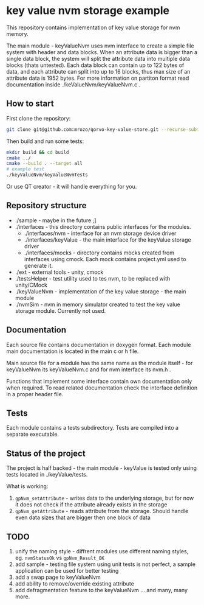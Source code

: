 # key value nvm storage example

This repository contains implementation of key value storage for nvm memory.

The main module - keyValueNvm uses nvm interface to create a simple file system with header and data blocks. When an attribute data is bigger than a single data block, the system will split the attribute data into multiple data blocks (thats untested). Each data block can contain up to 122 bytes of data, and each attribute can split into up to 16 blocks, thus max size of an attribute data is 1952 bytes. For more information on partiton format read documentation inside ./keValueNvm/keyValueNvm.c .

## How to start

First clone the repository:

```bash
git clone git@github.com:mrozo/qorvo-key-value-store.git --recurse-submodules
```

Then build and run some tests:

```bash
mkdir build && cd build
cmake ../
cmake --build . --target all
# example test
./keyValueNvm/keyValueNvmTests 

```

Or use QT creator - it will handle everything for you. 

## Repository structure

 * ./sample - maybe in the future ;]
 * ./interfaces - this directory contains public interfaces for the modules.
   * ./interfaces/nvm - interface for an nvm storage device driver
   * ./interfaces/keyValue - the main interface for the keyValue storage driver
   * ./interfaces/mocks - directory contains mocks created from interfaces using cmock. Each mock contains project.yml used to generate it.
 * ./ext - external tools - unity, cmock
 * ./testsHelper - test utility used to tes nvm, to be replaced with unity/CMock
 * ./keyValueNvm - implementation of the key value storage - the main module
 * ./nvmSim - nvm in memory simulator created to test the key value storage module. Currently not used.

## Documentation

Each source file contains documentation in doxygen format. Each module main documentation is located in the main c or h file.

Main source file for a module has the same name as the module itself - for keyValueNvm its keyValueNvm.c and for nvm interface its nvm.h .

Functions that implement some interface contain own documentation only when required. To read related documentation check the interface definition in a proper header file.

## Tests

Each module contains a tests subdirectory. Tests are compiled into a separate executable. 
 
## Status of the project

The project is half backed - the main module - keyValue is tested only using tests located in ./keyValue/tests.

What is working:
1. `gpNvm_setAttribute` - writes data to the underlying storage, but for now it does not check if the attribute already exists in the storage
2. `gpNvm_getAttribute` - reads attribute from the storage. Should handle even data sizes that are bigger then one block of data 

## TODO

1. unify the naming style - diffrent modules use different naming styles, eg. `nvmStatusOk` vs `gpNvm_Result_OK`
2. add sample - testing file system using unit tests is not perfect, a sample application can be used for better testing
3. add a swap page to keyValueNvm
4. add ability to remove/override existing attribute
5. add defragmentation feature to the keyValueNvm
... and many, many more.

 
 

